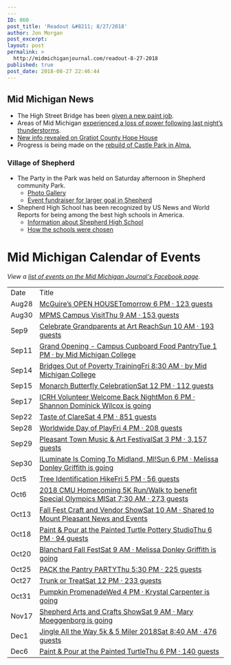 ```yaml
---
---
ID: 860
post_title: 'Readout &#8211; 8/27/2018'
author: Jon Morgan
post_excerpt:
layout: post
permalink: >
  http://midmichiganjournal.com/readout-8-27-2018
published: true
post_date: 2018-08-27 22:46:44
---
```

<h2>Mid Michigan News</h2>
<ul>
 	<li>The High Street Bridge has been <a href="https://www.themorningsun.com/news/painting-is-finished-on-phase-of-high-street-railroad-bridge/article_415f9496-a9e6-11e8-8cea-43cabb65ef8b.html">given a new paint job</a>.</li>
 	<li>Areas of Mid Michigan <a href="https://www.themorningsun.com/news/power-out-in-many-parts-of-mid-michigan/article_d4356f3a-a9ea-11e8-afd2-a721c0d19e1b.html">experienced a loss of power following last night’s thunderstorms</a>.</li>
 	<li><a href="https://www.themorningsun.com/news/local/new-info-revealed-on-gratiot-county-hope-house/article_071d1f42-a7e8-11e8-a540-2f5439e6532b.html">New info revealed on Gratiot County Hope House</a></li>
 	<li>Progress is being made on the <a href="https://www.facebook.com/rebuildingcastlepark/">rebuild of Castle Park in Alma.</a></li>
</ul>
<h3>Village of Shepherd</h3>
<ul>
 	<li>The Party in the Park was held on Saturday afternoon in Shepherd community Park.
<ul>
 	<li><a href="https://www.themorningsun.com/lifestyles/photos-shepherd-s-party-in-the-park/collection_ed4765c0-a952-11e8-b63a-0f90d13959b6.html">Photo Gallery</a></li>
 	<li><a href="https://www.themorningsun.com/news/local/event-fundraiser-for-larger-goal-in-shepherd/article_821bf514-a8a2-11e8-a429-a35890b25ada.html">Event fundraiser for larger goal in Shepherd</a></li>
</ul>
</li>
 	<li>Shepherd High School has been recognized by US News and World Reports for being among the best high schools in America.
<ul>
 	<li><a href="https://www.usnews.com/education/best-high-schools/michigan/districts/shepherd-public-schools/shepherd-high-school-10289">Information about Shepherd High School</a></li>
 	<li><a href="https://www.usnews.com/education/best-high-schools/articles/how-us-news-calculated-the-rankings">How the schools were chosen</a></li>
</ul>
</li>
</ul>
<h1>Mid Michigan Calendar of Events</h1>
<em>View a <a href="https://www.facebook.com/pg/midmichjournal/events/?ref=page_internal">list of events on the Mid Michigan Journal's Facebook page</a>.</em>
<table>
<tbody>
<tr>
<td>Date</td>
<td>Title</td>
</tr>
<tr>
<td>Aug28</td>
<td><a href="https://www.facebook.com/events/240892043417660/?ref_page_id=141077906299911&amp;acontext=%7B%22source%22%3A5%2C%22action_history%22%3A%5B%7B%22surface%22%3A%22page%22%2C%22mechanism%22%3A%22main_list%22%2C%22extra_data%22%3A%22%5C%22%5B%5D%5C%22%22%7D%5D%2C%22has_source%22%3Atrue%7D">McGuire’s OPEN HOUSETomorrow 6 PM · 123 guests</a></td>
</tr>
<tr>
<td>Aug30</td>
<td><a href="https://www.facebook.com/events/249215862452703/?ref_page_id=141077906299911&amp;acontext=%7B%22source%22%3A5%2C%22action_history%22%3A%5B%7B%22surface%22%3A%22page%22%2C%22mechanism%22%3A%22main_list%22%2C%22extra_data%22%3A%22%5C%22%5B%5D%5C%22%22%7D%5D%2C%22has_source%22%3Atrue%7D">MPMS Campus VisitThu 9 AM · 153 guests</a></td>
</tr>
<tr>
<td>Sep9</td>
<td><a href="https://www.facebook.com/events/259877418145777/?ref_page_id=141077906299911&amp;acontext=%7B%22source%22%3A5%2C%22action_history%22%3A%5B%7B%22surface%22%3A%22page%22%2C%22mechanism%22%3A%22main_list%22%2C%22extra_data%22%3A%22%5C%22%5B%5D%5C%22%22%7D%5D%2C%22has_source%22%3Atrue%7D">Celebrate Grandparents at Art ReachSun 10 AM · 193 guests</a></td>
</tr>
<tr>
<td>Sep11</td>
<td><a href="https://www.facebook.com/events/453055795188978/?ref_page_id=141077906299911&amp;acontext=%7B%22source%22%3A5%2C%22action_history%22%3A%5B%7B%22surface%22%3A%22page%22%2C%22mechanism%22%3A%22main_list%22%2C%22extra_data%22%3A%22%5C%22%5B%5D%5C%22%22%7D%5D%2C%22has_source%22%3Atrue%7D">Grand Opening - Campus Cupboard Food PantryTue 1 PM · by Mid Michigan College</a></td>
</tr>
<tr>
<td>Sep14</td>
<td><a href="https://www.facebook.com/events/2606832706009336/?ref_page_id=141077906299911&amp;acontext=%7B%22source%22%3A5%2C%22action_history%22%3A%5B%7B%22surface%22%3A%22page%22%2C%22mechanism%22%3A%22main_list%22%2C%22extra_data%22%3A%22%5C%22%5B%5D%5C%22%22%7D%5D%2C%22has_source%22%3Atrue%7D">Bridges Out of Poverty TrainingFri 8:30 AM · by Mid Michigan College</a></td>
</tr>
<tr>
<td>Sep15</td>
<td><a href="https://www.facebook.com/events/269010047039965/?ref_page_id=141077906299911&amp;acontext=%7B%22source%22%3A5%2C%22action_history%22%3A%5B%7B%22surface%22%3A%22page%22%2C%22mechanism%22%3A%22main_list%22%2C%22extra_data%22%3A%22%5C%22%5B%5D%5C%22%22%7D%5D%2C%22has_source%22%3Atrue%7D">Monarch Butterfly CelebrationSat 12 PM · 112 guests</a></td>
</tr>
<tr>
<td>Sep17</td>
<td><a href="https://www.facebook.com/events/280362525873184/?ref_page_id=141077906299911&amp;acontext=%7B%22source%22%3A5%2C%22action_history%22%3A%5B%7B%22surface%22%3A%22page%22%2C%22mechanism%22%3A%22main_list%22%2C%22extra_data%22%3A%22%5C%22%5B%5D%5C%22%22%7D%5D%2C%22has_source%22%3Atrue%7D">ICRH Volunteer Welcome Back NightMon 6 PM · Shannon Dominick Wilcox is going</a></td>
</tr>
<tr>
<td>Sep22</td>
<td><a href="https://www.facebook.com/events/221161265233264/?ref_page_id=141077906299911&amp;acontext=%7B%22source%22%3A5%2C%22action_history%22%3A%5B%7B%22surface%22%3A%22page%22%2C%22mechanism%22%3A%22main_list%22%2C%22extra_data%22%3A%22%5C%22%5B%5D%5C%22%22%7D%5D%2C%22has_source%22%3Atrue%7D">Taste of ClareSat 4 PM · 851 guests</a></td>
</tr>
<tr>
<td>Sep28</td>
<td><a href="https://www.facebook.com/events/865551396984609/?ref_page_id=141077906299911&amp;acontext=%7B%22source%22%3A5%2C%22action_history%22%3A%5B%7B%22surface%22%3A%22page%22%2C%22mechanism%22%3A%22main_list%22%2C%22extra_data%22%3A%22%5C%22%5B%5D%5C%22%22%7D%5D%2C%22has_source%22%3Atrue%7D">Worldwide Day of PlayFri 4 PM · 208 guests</a></td>
</tr>
<tr>
<td>Sep29</td>
<td><a href="https://www.facebook.com/events/2144462895785799/?ref_page_id=141077906299911&amp;acontext=%7B%22source%22%3A5%2C%22action_history%22%3A%5B%7B%22surface%22%3A%22page%22%2C%22mechanism%22%3A%22main_list%22%2C%22extra_data%22%3A%22%5C%22%5B%5D%5C%22%22%7D%5D%2C%22has_source%22%3Atrue%7D">Pleasant Town Music &amp; Art FestivalSat 3 PM · 3,157 guests</a></td>
</tr>
<tr>
<td>Sep30</td>
<td><a href="https://www.facebook.com/events/231082910858140/?ref_page_id=141077906299911&amp;acontext=%7B%22source%22%3A5%2C%22action_history%22%3A%5B%7B%22surface%22%3A%22page%22%2C%22mechanism%22%3A%22main_list%22%2C%22extra_data%22%3A%22%5C%22%5B%5D%5C%22%22%7D%5D%2C%22has_source%22%3Atrue%7D">ILuminate Is Coming To Midland, MI!Sun 6 PM · Melissa Donley Griffith is going</a></td>
</tr>
<tr>
<td>Oct5</td>
<td><a href="https://www.facebook.com/events/210426593008817/?ref_page_id=141077906299911&amp;acontext=%7B%22source%22%3A5%2C%22action_history%22%3A%5B%7B%22surface%22%3A%22page%22%2C%22mechanism%22%3A%22main_list%22%2C%22extra_data%22%3A%22%5C%22%5B%5D%5C%22%22%7D%5D%2C%22has_source%22%3Atrue%7D">Tree Identification HikeFri 5 PM · 56 guests</a></td>
</tr>
<tr>
<td>Oct6</td>
<td><a href="https://www.facebook.com/events/276363566294106/?ref_page_id=141077906299911&amp;acontext=%7B%22source%22%3A5%2C%22action_history%22%3A%5B%7B%22surface%22%3A%22page%22%2C%22mechanism%22%3A%22main_list%22%2C%22extra_data%22%3A%22%5C%22%5B%5D%5C%22%22%7D%5D%2C%22has_source%22%3Atrue%7D">2018 CMU Homecoming 5K Run/Walk to benefit Special Olympics MISat 7:30 AM · 273 guests</a></td>
</tr>
<tr>
<td>Oct13</td>
<td><a href="https://www.facebook.com/events/642623582789321/?ref_page_id=141077906299911&amp;acontext=%7B%22source%22%3A5%2C%22action_history%22%3A%5B%7B%22surface%22%3A%22page%22%2C%22mechanism%22%3A%22main_list%22%2C%22extra_data%22%3A%22%5C%22%5B%5D%5C%22%22%7D%5D%2C%22has_source%22%3Atrue%7D">Fall Fest Craft and Vendor ShowSat 10 AM · Shared to Mount Pleasant News and Events</a></td>
</tr>
<tr>
<td>Oct18</td>
<td><a href="https://www.facebook.com/events/2163956047223183/?ref_page_id=141077906299911&amp;acontext=%7B%22source%22%3A5%2C%22action_history%22%3A%5B%7B%22surface%22%3A%22page%22%2C%22mechanism%22%3A%22main_list%22%2C%22extra_data%22%3A%22%5C%22%5B%5D%5C%22%22%7D%5D%2C%22has_source%22%3Atrue%7D">Paint &amp; Pour at the Painted Turtle Pottery StudioThu 6 PM · 94 guests</a></td>
</tr>
<tr>
<td>Oct20</td>
<td><a href="https://www.facebook.com/events/540445509708695/?ref_page_id=141077906299911&amp;acontext=%7B%22source%22%3A5%2C%22action_history%22%3A%5B%7B%22surface%22%3A%22page%22%2C%22mechanism%22%3A%22main_list%22%2C%22extra_data%22%3A%22%5C%22%5B%5D%5C%22%22%7D%5D%2C%22has_source%22%3Atrue%7D">Blanchard Fall FestSat 9 AM · Melissa Donley Griffith is going</a></td>
</tr>
<tr>
<td>Oct25</td>
<td><a href="https://www.facebook.com/events/2152087888445859/?ref_page_id=141077906299911&amp;acontext=%7B%22source%22%3A5%2C%22action_history%22%3A%5B%7B%22surface%22%3A%22page%22%2C%22mechanism%22%3A%22main_list%22%2C%22extra_data%22%3A%22%5C%22%5B%5D%5C%22%22%7D%5D%2C%22has_source%22%3Atrue%7D">PACK the Pantry PARTYThu 5:30 PM · 225 guests</a></td>
</tr>
<tr>
<td>Oct27</td>
<td><a href="https://www.facebook.com/events/294967857739239/?ref_page_id=141077906299911&amp;acontext=%7B%22source%22%3A5%2C%22action_history%22%3A%5B%7B%22surface%22%3A%22page%22%2C%22mechanism%22%3A%22main_list%22%2C%22extra_data%22%3A%22%5C%22%5B%5D%5C%22%22%7D%5D%2C%22has_source%22%3Atrue%7D">Trunk or TreatSat 12 PM · 233 guests</a></td>
</tr>
<tr>
<td>Oct31</td>
<td><a href="https://www.facebook.com/events/314307205722747/?ref_page_id=141077906299911&amp;acontext=%7B%22source%22%3A5%2C%22action_history%22%3A%5B%7B%22surface%22%3A%22page%22%2C%22mechanism%22%3A%22main_list%22%2C%22extra_data%22%3A%22%5C%22%5B%5D%5C%22%22%7D%5D%2C%22has_source%22%3Atrue%7D">Pumpkin PromenadeWed 4 PM · Krystal Carpenter is going</a></td>
</tr>
<tr>
<td>Nov17</td>
<td><a href="https://www.facebook.com/events/219758845385968/?ref_page_id=141077906299911&amp;acontext=%7B%22source%22%3A5%2C%22action_history%22%3A%5B%7B%22surface%22%3A%22page%22%2C%22mechanism%22%3A%22main_list%22%2C%22extra_data%22%3A%22%5C%22%5B%5D%5C%22%22%7D%5D%2C%22has_source%22%3Atrue%7D">Shepherd Arts and Crafts ShowSat 9 AM · Mary Moeggenborg is going</a></td>
</tr>
<tr>
<td>Dec1</td>
<td><a href="https://www.facebook.com/events/1808101632616499/?ref_page_id=141077906299911&amp;acontext=%7B%22source%22%3A5%2C%22action_history%22%3A%5B%7B%22surface%22%3A%22page%22%2C%22mechanism%22%3A%22main_list%22%2C%22extra_data%22%3A%22%5C%22%5B%5D%5C%22%22%7D%5D%2C%22has_source%22%3Atrue%7D">Jingle All the Way 5k &amp; 5 Miler 2018Sat 8:40 AM · 476 guests</a></td>
</tr>
<tr>
<td>Dec6</td>
<td><a href="https://www.facebook.com/events/1861048457304072/?ref_page_id=141077906299911&amp;acontext=%7B%22source%22%3A5%2C%22action_history%22%3A%5B%7B%22surface%22%3A%22page%22%2C%22mechanism%22%3A%22main_list%22%2C%22extra_data%22%3A%22%5C%22%5B%5D%5C%22%22%7D%5D%2C%22has_source%22%3Atrue%7D">Paint &amp; Pour at the Painted TurtleThu 6 PM · 140 guests</a></td>
</tr>
</tbody>
</table>
